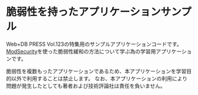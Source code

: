 # 脆弱性を持ったアプリケーションサンプル

Web+DB PRESS Vol.123の特集用のサンプルアプリケーションコードです。
[ModSecurity](https://github.com/SpiderLabs/ModSecurity)を使った脆弱性緩和の方法について学ぶ為の学習用アプリケーションです。

脆弱性を複数もったアプリケーションであるため、本アプリケーションを学習目的以外で利用することは禁止します。
なお、本アプリケーションの利用により問題が発生したとしても著者および技術評論社は責任を負いません。

